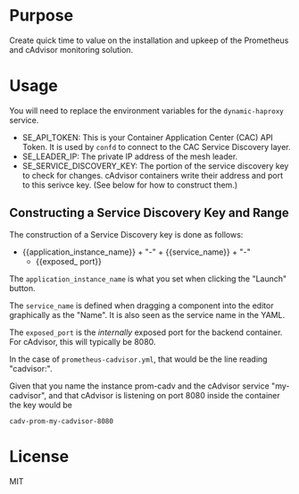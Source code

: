 # Purpose

Create quick time to value on the installation and upkeep of the Prometheus
and cAdvisor monitoring solution.

# Usage

You will need to replace the environment variables for the `dynamic-haproxy` 
service.  

* SE_API_TOKEN:  This is your Container Application Center (CAC) API Token. 
  It is used by `confd` to connect to the CAC Service Discovery layer.
* SE_LEADER_IP: The private IP address of the mesh leader.  
* SE_SERVICE_DISCOVERY_KEY: The portion of the service discovery 
  key to check for changes. cAdvisor containers write their address
  and port to this serivce key. (See below for how to construct them.)


## Constructing a Service Discovery Key and Range

The construction of a Service Discovery key is done as follows:

* {{application_instance_name}} + "-" + {{service_name}} + "-" 
  + {{exposed_ port}} 

The `application_instance_name` is what you set when clicking the
"Launch" button.

The `service_name` is defined when dragging a component into the editor 
graphically as the "Name".  It is also seen as the service name in the YAML.

The `exposed_port` is the _internally_ exposed port for the backend container. 
For cAdvisor, this will typically be 8080.   

In the case of `prometheus-cadvisor.yml`, that would be the line reading 
"cadvisor:".

Given that you name the instance prom-cadv and the cAdvisor service
"my-cadvisor", and that cAdvisor is listening on port 8080 inside the container 
the key would be

`cadv-prom-my-cadvisor-8080` 

# License

MIT